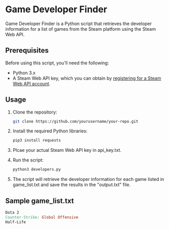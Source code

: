 # Game Developer Finder

Game Developer Finder is a Python script that retrieves the developer information for a list of games from the Steam platform using the Steam Web API.

## Prerequisites

Before using this script, you'll need the following:

- Python 3.x
- A Steam Web API key, which you can obtain by [registering for a Steam Web API account](https://steamcommunity.com/dev/apikey).

## Usage

1. Clone the repository:

   ```bash
   git clone https://github.com/yourusername/your-repo.git

2. Install the required Python libraries:

   ```bash
   pip3 install requests

3. Plcae your actual Steam Web API key in api_key.txt.

4. Run the script:
   ```bash
   python3 developers.py

5. The script will retrieve the developer information for each game listed in game_list.txt and save the results in the "output.txt" file.

## Sample game_list.txt

   ```makefile
   Dota 2
   Counter-Strike: Global Offensive
   Half-Life

